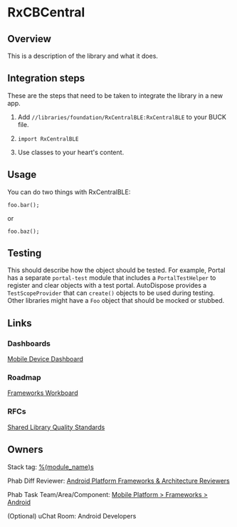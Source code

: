 # RxCBCentral

## Overview

This is a description of the library and what it does.

## Integration steps

These are the steps that need to be taken to integrate the library in a new app.

1. Add `//libraries/foundation/RxCentralBLE:RxCentralBLE` to your BUCK file.

2. `import RxCentralBLE`

3. Use classes to your heart's content.

## Usage

You can do two things with RxCentralBLE:

```
foo.bar();
```

or

```
foo.baz();
```

## Testing

This should describe how the object should be tested. For example, Portal has a separate `portal-test` module that includes a `PortalTestHelper` to register and clear objects with a test portal. AutoDispose provides a `TestScopeProvider` that can `create()` objects to be used during testing. Other libraries might have a `Foo` object that should be mocked or stubbed.

## Links

### Dashboards

[Mobile Device Dashboard](https://shiny-prod.uberinternal.com/apps/mobile_devices)

### Roadmap

[Frameworks Workboard](https://code.uberinternal.com/project/view/19825/?order=priority)

### RFCs

[Shared Library Quality Standards](https://docs.google.com/document/d/1YKrtZ05XGKYYOGaAXvQwGOGxStHieifzqLWxs2D6ZjA/view)

## Owners

Stack tag: [%(module_name)s](https://stack.uberinternal.com/questions/tagged/%(module_name)s)

Phab Diff Reviewer: [Android Platform Frameworks & Architecture Reviewers](https://code.uberinternal.com/tag/android_platform_frameworks_architecture_reviewers)

Phab Task Team/Area/Component: [Mobile Platform > Frameworks > Android](https://code.uberinternal.com/ubercatephory/424)

(Optional) uChat Room: Android Developers
